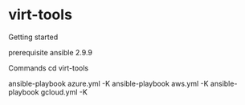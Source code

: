 # virt-tools

Getting started

prerequisite
ansible 2.9.9

Commands
 cd virt-tools
 
 ansible-playbook azure.yml -K
 ansible-playbook aws.yml -K
 ansible-playbook gcloud.yml -K